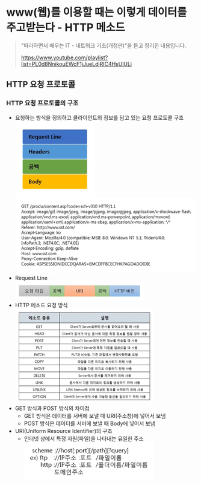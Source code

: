 # www(웹)를 이용할 때는 이렇게 데이터를 주고받는다 - HTTP 메소드

> "따라하면서 배우는 IT - 네트워크 기초(개정판)"을 듣고 정리한 내용입니다.
>
> https://www.youtube.com/playlist?list=PL0d8NnikouEWcF1jJueLdjRIC4HsUlULi

## HTTP 요청 프로토콜
### HTTP 요청 프로토콜의 구조
- 요청하는 방식을 정의하고 클라이언트의 정보를 담고 있는 요청 프로토콜 구조
<br><img src="./img/11_요청 프로토콜 구조.PNG" height="200px">
<br><img src="./img/11_요청 프로토콜 구조2.PNG" height="200px">
- Request Line
<br><img src="./img/11_Request Line.PNG" height="50px">
- HTTP 메소드 요청 방식
<br><img src="./img/11_HTTP 메소드 요청 방식.PNG" height="250px">
- GET 방식과 POST 방식의 차이점
    - GET 방식은 데이터를 서버에 보낼 때 URI(주소창)에 넣어서 보냄
    - POST 방식은 데이터를 서버에 보낼 때 Body에 넣어서 보냄
- URI(Uniform Resource Identifier)의 구조
    - 인터넷 상에서 특정 자원(파일)을 나타내는 유일한 주소
<br><img src="./img/11_URI의 구조.PNG" height="100px">